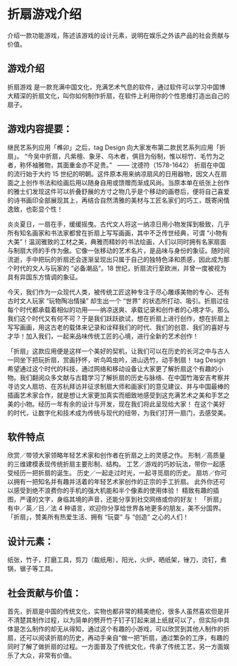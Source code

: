 # 折扇游戏介绍

介绍一款功能游戏，陈述该游戏的设计元素，说明在娱乐之外该产品的社会贡献与价值。

## 游戏介绍

折扇游戏 是一款充满中国文化，充满艺术气息的软件，通过软件可以学习中国博大精深的折扇文化，叫你如何制作折扇，在软件上利用你的个性思维打造出自己的扇子。

## 游戏内容提要：

继民艺系列应用「榫卯」之后，tag Design 向大家发布第二款民艺系列应用「折扇」。
“今吴中折扇，凡紫檀、象牙、乌木者，俱目为俗制，惟以棕竹、毛竹为之者，称怀袖雅物，其面重金亦不足贵。”   —— 沈德符（1578-1642）
折扇在中国的流行始于大约 15 世纪的明朝。这件原本用来纳凉扇风的日用器物，因文人在扇面之上创作书法和绘画后用以随身自用或馈赠而渐成风尚。当原本单在纸张上创作的雅士们发现这件可以折叠舒展的方寸之物几乎是个移动的画卷后，便将自己喜爱的诗书画印全部展现其上，再结合自然清雅的美材与工匠名家们的巧工，既寄闲情逸致，也彰显个性！

炎炎夏日，一扇在手，缓缓摇曳。古代文人将这一纳凉日用小物发挥到极致，几乎所有知名画家和书法家都曾在折扇上写写画画，其中不乏传世经典，可谓 “小物有大美”！温润雅致的工材之美，典雅而精妙的书法绘画，人们以同时拥有名家扇面与制扇大师的手作为傲。它像一张移动的艺术名片，是品味与身份的象征。随时间流逝，手中把玩的折扇还会逐渐呈现出只属于自己的独特色泽和质感，因此成为那个时代的文人与玩家的 “必备潮品”。18 世纪，折扇流行至欧洲，并曾一度被视为具有异国东方情调的象征。

今天，我们作为一众现代人类，被传统工匠这种专注于尽心雕琢美物的专心、还有古时文人玩家 “玩物陶冶情操” 却生出一个 “世界” 的状态所打动、吸引。折扇过往每个时代都承载着相似的功用——纳凉送爽、承载记录和创作者的心境才华。那么我们这个时代又有何不可？于是我们跃跃欲试，想在折扇上进行创作，想在折扇上写写画画，用这古老的载体来记录和诠释我们的时代、我们的创意、我们的喜好与才华！加入我们，一起来品味传统工匠的心境，进行全新的艺术创作！

「折扇」这款应用便是这样一个美好的契机，让我们可以在历史的长河之中与古人一同坐下把玩折扇，赏画抒怀，听鸟鸣虫吟，进山选竹，动手制扇！
tag Design 希望通过这个时代的科技，通过网络和移动设备让大家更了解折扇这个有趣的小物。我们翻阅众多文献与古籍学习了解折扇的历史与脉络、在中国竹海安吉考察并寻访文人扇坊、在苏杭拜访并征求制扇大师和画家们的意见建议、并与中国最棒的插画艺术家合作，就是想让大家更加真实而细致地感受到这充满艺术之美和手艺之美的小物。经历一年有余的设计与开发，现在我们将此呈现给大家！
在这个美好的时代，让数字化和技术成为传统与现代的纽带，为我们打开一扇门，去感受美。

## 软件特点
欣赏／带领大家领略年轻艺术家和创作者在折扇之上的灵感之作。
形制／高质量的三维建模表现传统折扇主要形制、结构。
工艺／游戏的巧妙玩法，带你一起感受经历一把折扇的诞生。
历史／一起走过时光，一起寻觅扇的历史。
扇坊／你可以拥有一把知名并有趣并活着的年轻艺术家创作的正宗的手工折扇。
此外你还可以感受到绝不浪费你的手机的强大机能和半个像素的使用体验！
精致有趣的插图，严谨的文字，身临其境的声音，还能分享到社交网络或你的好友！
「折扇」有中／英／日／法 4 种语言，欢迎你分享给世界各地更多的朋友，美不分国界。
「折扇」，赞美所有热爱生活、拥有 “玩耍” 与 “创造” 之心的人们！

## 设计元素：
纸张，竹子，打磨工具，剪刀（裁纸用），阳光，火炉，晒纸架，锉刀，烫钉，煮锅，锯子等工具。


## 社会贡献与价值：

首先，折扇是中国的传统文化，实物也都非常的精美绝伦，很多人虽然喜欢但是并不清楚其制作过程，以为简单的劈开竹子钉子钉起来湖上纸就可以了，但实际中具体是怎么制作的却无从得知，通过这个有趣的小游戏，可以欣赏到其他人制作的折扇，还可以阅读折扇的历史，再动手亲自“做一把”折扇，通过繁杂的工序，有趣的同时了解了做折扇的过程。一方面普及了传统文化，传承了传统工艺，另一方面娱乐了大众，非常有价值。




